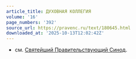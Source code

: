 ```yaml
---
article_title: ДУХОВНАЯ КОЛЛЕГИЯ
volume: '16'
page_numbers: '392'
source_url: https://pravenc.ru/text/180645.html
downloaded_at: '2025-10-13T12:02:42Z'
---
```


- см. [Святейший Правительствующий Синод](<https://pravenc.ru/text/Святейший Правительствующий Синод.html>).
